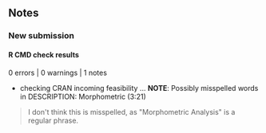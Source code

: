 ## Notes


### New submission


#### R CMD check results

0 errors | 0 warnings | 1 notes


* checking CRAN incoming feasibility ... **NOTE**: Possibly misspelled words in DESCRIPTION:  Morphometric (3:21)  

> I don't think this is misspelled, as "Morphometric Analysis" is a regular phrase. 
